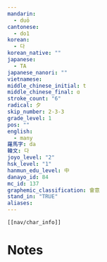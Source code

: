 ```yaml
---
mandarin:
  - duō
cantonese:
  - do1
korean:
  - 다
korean_native: ""
japanese:
  - TA
japanese_nanori: ""
vietnamese:
middle_chinese_initial: t
middle_chinese_final: ɑ
stroke_count: "6"
radical: 夕
skip_number: 2-3-3
grade_level: 1
pos: ""
english:
  - many
羅馬字: da
韓文: 다
joyo_level: "2"
hsk_level: "1"
hanmun_edu_level: 中
danayo_id: 84
mc_id: 137
graphemic_classification: 會意
stand_in: "TRUE"
aliases:
---
```

```meta-bind-embed
[[nav/char_info]]
```

# Notes
